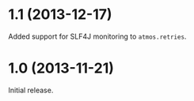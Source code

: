 1.1 (2013-12-17)
================
Added support for SLF4J monitoring to `atmos.retries`.

1.0 (2013-11-21)
================
Initial release.